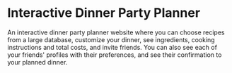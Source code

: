 Interactive Dinner Party Planner
=================================================

An interactive dinner party planner website where you can choose recipes from a large database, customize your dinner, see ingredients, cooking instructions and total costs, and invite friends. You can also see each of your friends' profiles with their preferences, and see their confirmation to your planned dinner.
